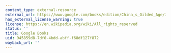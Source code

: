 ```yaml
---
content_type: external-resource
external_url: https://www.google.com/books/edition/China_s_Gilded_Age/J13bDwAAQBAJ?hl=en&gbpv=1
has_external_license_warning: true
license: https://en.wikipedia.org/wiki/All_rights_reserved
status: ''
title: Google Books
uid: 945859d8-7df0-4bdd-abff-f68df127f872
wayback_url: ''
---
```

